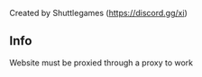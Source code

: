 Created by Shuttlegames (https://discord.gg/xi)
## Info

Website must be proxied through a proxy to work
